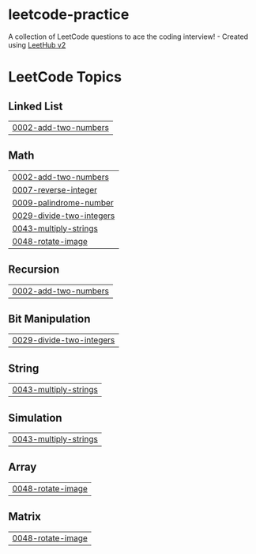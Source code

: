 # leetcode-practice
A collection of LeetCode questions to ace the coding interview! - Created using [LeetHub v2](https://github.com/arunbhardwaj/LeetHub-2.0)

<!---LeetCode Topics Start-->
# LeetCode Topics
## Linked List
|  |
| ------- |
| [0002-add-two-numbers](https://github.com/Srinithi112005/leetcode-practice/tree/master/0002-add-two-numbers) |
## Math
|  |
| ------- |
| [0002-add-two-numbers](https://github.com/Srinithi112005/leetcode-practice/tree/master/0002-add-two-numbers) |
| [0007-reverse-integer](https://github.com/Srinithi112005/leetcode-practice/tree/master/0007-reverse-integer) |
| [0009-palindrome-number](https://github.com/Srinithi112005/leetcode-practice/tree/master/0009-palindrome-number) |
| [0029-divide-two-integers](https://github.com/Srinithi112005/leetcode-practice/tree/master/0029-divide-two-integers) |
| [0043-multiply-strings](https://github.com/Srinithi112005/leetcode-practice/tree/master/0043-multiply-strings) |
| [0048-rotate-image](https://github.com/Srinithi112005/leetcode-practice/tree/master/0048-rotate-image) |
## Recursion
|  |
| ------- |
| [0002-add-two-numbers](https://github.com/Srinithi112005/leetcode-practice/tree/master/0002-add-two-numbers) |
## Bit Manipulation
|  |
| ------- |
| [0029-divide-two-integers](https://github.com/Srinithi112005/leetcode-practice/tree/master/0029-divide-two-integers) |
## String
|  |
| ------- |
| [0043-multiply-strings](https://github.com/Srinithi112005/leetcode-practice/tree/master/0043-multiply-strings) |
## Simulation
|  |
| ------- |
| [0043-multiply-strings](https://github.com/Srinithi112005/leetcode-practice/tree/master/0043-multiply-strings) |
## Array
|  |
| ------- |
| [0048-rotate-image](https://github.com/Srinithi112005/leetcode-practice/tree/master/0048-rotate-image) |
## Matrix
|  |
| ------- |
| [0048-rotate-image](https://github.com/Srinithi112005/leetcode-practice/tree/master/0048-rotate-image) |
<!---LeetCode Topics End-->